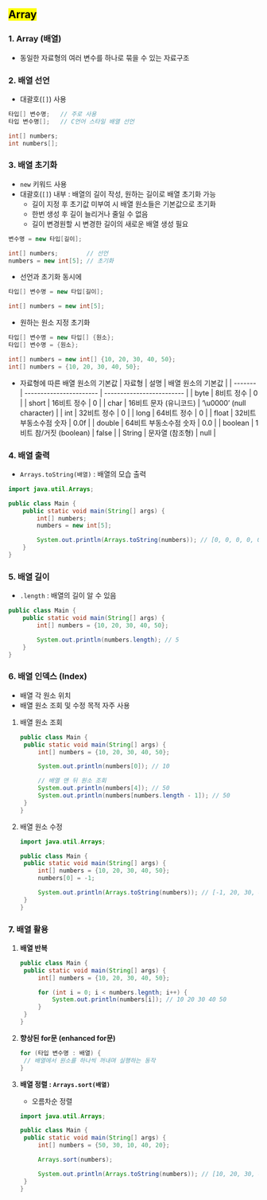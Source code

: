## <mark color="#fbc956">Array</mark>

### 1. Array (배열)

- 동일한 자료형의 여러 변수를 하나로 묶을 수 있는 자료구조

### 2. 배열 선언

- 대괄호(`[]`) 사용

```java
타입[] 변수명;   // 주로 사용
타입 변수명[];   // C언어 스타일 배열 선언
```

```java
int[] numbers;
int numbers[];
```

### 3. 배열 초기화

- `new` 키워드 사용
- 대괄호(`[]`) 내부 : 배열의 길이 작성, 원하는 길이로 배열 초기화 가능
  - 길이 지정 후 초기값 미부여 시 배열 원소들은 기본값으로 초기화
  - 한번 생성 후 길이 늘리거나 줄일 수 없음
  - 길이 변경원할 시 변경한 길이의 새로운 배열 생성 필요

```java
변수명 = new 타입[길이];
```

```java
int[] numbers;        // 선언
numbers = new int[5]; // 초기화
```

- 선언과 초기화 동시에

```java
타입[] 변수명 = new 타입[길이];
```

```java
int[] numbers = new int[5];
```

- 원하는 원소 지정 초기화

```java
타입[] 변수명 = new 타입[] {원소};
타입[] 변수명 = {원소};
```

```java
int[] numbers = new int[] {10, 20, 30, 40, 50};
int[] numbers = {10, 20, 30, 40, 50};
```

- 자료형에 따른 배열 원소의 기본값
  | 자료형  | 설명                    | 배열 원소의 기본값        |
  | ------- | ----------------------- | ------------------------- |
  | byte    | 8비트 정수              | 0                         |
  | short   | 16비트 정수             | 0                         |
  | char    | 16비트 문자 (유니코드)  | ‘\u0000’ (null character) |
  | int     | 32비트 정수             | 0                         |
  | long    | 64비트 정수             | 0                         |
  | float   | 32비트 부동소수점 숫자  | 0.0f                      |
  | double  | 64비트 부동소수점 숫자  | 0.0                       |
  | boolean | 1비트 참/거짓 (boolean) | false                     |
  | String  | 문자열 (참조형)         | null                      |

### 4. 배열 출력

- `Arrays.toString(배열)` : 배열의 모습 출력

```java
import java.util.Arrays;

public class Main {
	public static void main(String[] args) {
		int[] numbers;
		numbers = new int[5];

		System.out.println(Arrays.toString(numbers)); // [0, 0, 0, 0, 0]
	}
}
```

### 5. 배열 길이

- `.length` : 배열의 길이 알 수 있음

```java
public class Main {
	public static void main(String[] args) {
		int[] numbers = {10, 20, 30, 40, 50};

		System.out.println(numbers.length); // 5
	}
}
```

### 6. 배열 인덱스 (Index)

- 배열 각 원소 위치
- 배열 원소 조회 및 수정 목적 자주 사용

1. 배열 원소 조회

   ```java
   public class Main {
   	public static void main(String[] args) {
   		int[] numbers = {10, 20, 30, 40, 50};

   		System.out.println(numbers[0]); // 10

   		// 배열 맨 뒤 원소 조회
   		System.out.println(numbers[4]); // 50
   		System.out.println(numbers[numbers.length - 1]); // 50
   	}
   }
   ```

2. 배열 원소 수정

   ```java
   import java.util.Arrays;

   public class Main {
   	public static void main(String[] args) {
   		int[] numbers = {10, 20, 30, 40, 50};
   		numbers[0] = -1;

   		System.out.println(Arrays.toString(numbers)); // [-1, 20, 30, 40, 50]
   	}
   }
   ```

### 7. 배열 활용

1. **배열 반복**

   ```java
   public class Main {
   	public static void main(String[] args) {
   		int[] numbers = {10, 20, 30, 40, 50};

   		for (int i = 0; i < numbers.legnth; i++) {
   			System.out.println(numbers[i]); // 10 20 30 40 50
   		}
   	}
   }
   ```

2. **향상된 for문 (enhanced for문)**

   ```java
   for (타입 변수명 : 배열) {
   	// 배열에서 원소를 하나씩 꺼내며 실행하는 동작
   }
   ```

3. **배열 정렬 : `Arrays.sort(배열)`**

   - 오름차순 정렬

   ```java
   import java.util.Arrays;

   public class Main {
   	public static void main(String[] args) {
   		int[] numbers = {50, 30, 10, 40, 20};

   		Arrays.sort(numbers);

   		System.out.println(Arrays.toString(numbers)); // [10, 20, 30, 40, 50]
   	}
   }
   ```
